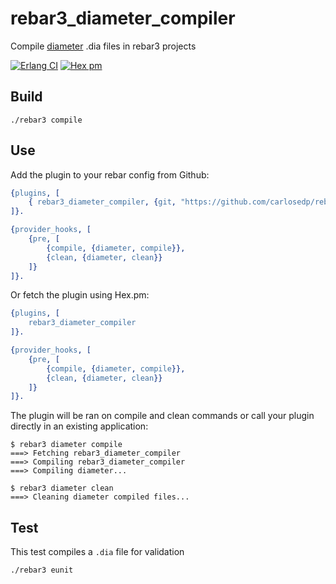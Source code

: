 rebar3_diameter_compiler
=====

Compile [diameter](http://erlang.org/doc/man/diameter.html) .dia files in rebar3 projects

[![Erlang CI](https://github.com/carlosedp/rebar3_diameter_compiler/actions/workflows/erlang.yml/badge.svg)](https://github.com/carlosedp/rebar3_diameter_compiler/actions/workflows/erlang.yml)
 [![Hex pm](http://img.shields.io/hexpm/v/rebar3_diameter_compiler.svg?style=flat)](https://hex.pm/packages/rebar3_diameter_compiler)

Build
-----

    ./rebar3 compile

Use
---

Add the plugin to your rebar config from Github:

```erlang
{plugins, [
    { rebar3_diameter_compiler, {git, "https://github.com/carlosedp/rebar3_diameter_compiler.git", {branch, "master"}}}
]}.

{provider_hooks, [
    {pre, [
        {compile, {diameter, compile}},
        {clean, {diameter, clean}}
    ]}
]}.
```

Or fetch the plugin using Hex.pm:

```erlang
{plugins, [
    rebar3_diameter_compiler
]}.

{provider_hooks, [
    {pre, [
        {compile, {diameter, compile}},
        {clean, {diameter, clean}}
    ]}
]}.
```


The plugin will be ran on compile and clean commands or call your plugin directly in an existing application:

    $ rebar3 diameter compile
    ===> Fetching rebar3_diameter_compiler
    ===> Compiling rebar3_diameter_compiler
    ===> Compiling diameter...

    $ rebar3 diameter clean
    ===> Cleaning diameter compiled files...

Test
-----

This test compiles a `.dia` file for validation

    ./rebar3 eunit

